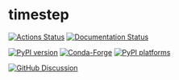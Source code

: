 # timestep

[![Actions Status][actions-badge]][actions-link]
[![Documentation Status][rtd-badge]][rtd-link]

[![PyPI version][pypi-version]][pypi-link]
[![Conda-Forge][conda-badge]][conda-link]
[![PyPI platforms][pypi-platforms]][pypi-link]

[![GitHub Discussion][github-discussions-badge]][github-discussions-link]

<!-- SPHINX-START -->

<!-- prettier-ignore-start -->
[actions-badge]:            https://github.com/Timestep-AI/timestep/workflows/CI/badge.svg
[actions-link]:             https://github.com/Timestep-AI/timestep/actions
[conda-badge]:              https://img.shields.io/conda/vn/conda-forge/timestep
[conda-link]:               https://github.com/conda-forge/timestep-feedstock
[github-discussions-badge]: https://img.shields.io/static/v1?label=Discussions&message=Ask&color=blue&logo=github
[github-discussions-link]:  https://github.com/Timestep-AI/timestep/discussions
[pypi-link]:                https://pypi.org/project/timestep/
[pypi-platforms]:           https://img.shields.io/pypi/pyversions/timestep
[pypi-version]:             https://img.shields.io/pypi/v/timestep
[rtd-badge]:                https://readthedocs.org/projects/timestep/badge/?version=latest
[rtd-link]:                 https://timestep.readthedocs.io/en/latest/?badge=latest

<!-- prettier-ignore-end -->
